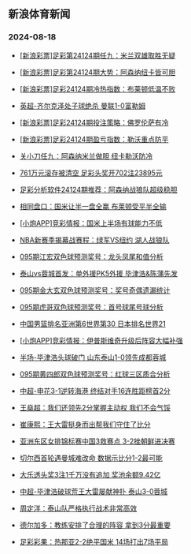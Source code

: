 ## 新浪体育新闻 
### 2024-08-18

+ [[新浪彩票]足彩第24124期任九：米兰双雄取胜无疑](https://sports.sina.com.cn/l/2024-08-17/doc-incixcsi6662559.shtml)

+ [[新浪彩票]足彩第24124期大势：阿森纳纽卡皆可胆](https://sports.sina.com.cn/l/2024-08-17/doc-incixcsi6662062.shtml)

+ [[新浪彩票]足彩24124期冷热指数：布莱顿低温不败](https://sports.sina.com.cn/l/2024-08-17/doc-incixcsq1790203.shtml)

+ [英超-齐尔克泽处子球绝杀 曼联1-0富勒姆](https://sports.sina.com.cn/g/pl/2024-08-17/doc-incixcsi6671822.shtml)

+ [[新浪彩票]足彩24124期投注策略：佛罗伦萨有冷](https://sports.sina.com.cn/l/2024-08-17/doc-incixcsn5012767.shtml)

+ [[新浪彩票]足彩24124期盈亏指数：勒沃重点防平](https://sports.sina.com.cn/l/2024-08-17/doc-incixcsn5012581.shtml)

+ [关小刀任九：阿森纳米兰做胆 纽卡勒沃防冷](https://sports.sina.com.cn/l/2024-08-17/doc-incixuqh6704882.shtml)

+ [761万元滚存被清空 足彩头奖开702注23895元](https://sports.sina.com.cn/l/2024-08-17/doc-incixcsi6660779.shtml)

+ [足彩分析软件24124期推荐：阿森纳战狼队超级稳胆](https://sports.sina.com.cn/l/2024-08-17/doc-incixcsn5013381.shtml)

+ [相同盘口：国米让半一盘全赢 布莱顿受平半全输](https://sports.sina.com.cn/l/2024-08-17/doc-incixqhc6455640.shtml)

+ [[小炮APP]竞彩情报：国米上半场有球能力不低](https://sports.sina.com.cn/l/2024-08-17/doc-incixqhh4818498.shtml)

+ [NBA新赛季揭幕战赛程：绿军VS纽约 湖人战狼队](https://sports.sina.com.cn/basketball/nba/2024-08-17/doc-incixuqe4694467.shtml)

+ [095期江宏双色球预测奖号：龙头凤尾和值分析](https://sports.sina.com.cn/l/2024-08-17/doc-inciwhnt7095460.shtml)

+ [泰山vs蓉城首发：单外援PK5外援 毕津浩&陈蒲先发](https://sports.sina.com.cn/china/j/2024-08-17/doc-inciyfea6487048.shtml)

+ [095期金大玄双色球预测奖号：奖号奇偶遗漏统计](https://sports.sina.com.cn/l/2024-08-17/doc-inciwhnw5430158.shtml)

+ [095期虎哥双色球预测奖号：首号球尾号球分析](https://sports.sina.com.cn/l/2024-08-17/doc-inciwhns0330059.shtml)

+ [中国男篮排名亚洲第6世界第30 日本排名世界21](https://sports.sina.com.cn/basketball/cba/2024-08-17/doc-inciwnuq0219136.shtml)

+ [[小炮APP]竞彩情报：伊普斯维奇升级后阵容大幅补强](https://sports.sina.com.cn/l/2024-08-17/doc-incixqhk1583254.shtml)

+ [半场-毕津浩头球破门 山东泰山1-0领先成都蓉城](https://sports.sina.com.cn/china/j/2024-08-17/doc-inciyfee3264565.shtml)

+ [095期黄四郎双色球预测奖号：红球三区质合分析](https://sports.sina.com.cn/l/2024-08-17/doc-inciwhnw5429830.shtml)

+ [中超-申花3-1逆转海港 终结对手16连胜距榜首2分](https://sports.sina.com.cn/china/j/2024-08-17/doc-inciymnf1492023.shtml)

+ [王燊超：我们还领先2分掌握主动权 我们不会气馁](https://sports.sina.com.cn/china/j/2024-08-17/doc-inciymmy6389557.shtml)

+ [崔康熙：王大雷挺身而出帮我们守住了比分](https://sports.sina.com.cn/china/j/2024-08-17/doc-inciymmy6390143.shtml)

+ [亚洲东区女排锦标赛中国3救赛点 3-2挫朝鲜进决赛](https://sports.sina.com.cn/others/volleyball/2024-08-17/doc-inciyfei1598930.shtml)

+ [切尔西首轮遇曼城难改命 数据示比分1-2最可能](https://sports.sina.com.cn/l/2024-08-18/doc-incivrqy0596158.shtml)

+ [大乐透头奖3注1千万没有追加 奖池余额9.42亿](https://sports.sina.com.cn/l/2024-08-17/doc-inciymnf1485986.shtml)

+ [中超-毕津浩破球荒王大雷屡献神扑 泰山3-0蓉城](https://sports.sina.com.cn/china/j/2024-08-17/doc-inciymnf1491743.shtml)

+ [周定洋：泰山队严格执行战术非常高效](https://sports.sina.com.cn/china/j/2024-08-17/doc-inciymmy6389878.shtml)

+ [德尔加多：教练安排了合理的阵容 拿到3分最重要](https://sports.sina.com.cn/china/j/2024-08-17/doc-inciymmy1160941.shtml)

+ [足彩彩果：热那亚2-2绝平国米 14场打出7场平局](https://sports.sina.com.cn/l/2024-08-18/doc-incizhrv1044830.shtml)

